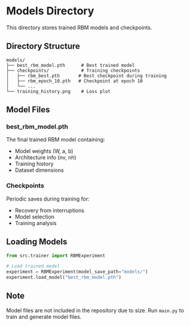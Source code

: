 # Models Directory

This directory stores trained RBM models and checkpoints.

## Directory Structure

```
models/
├── best_rbm_model.pth      # Best trained model
├── checkpoints/            # Training checkpoints
│   ├── rbm_best.pth       # Best checkpoint during training
│   ├── rbm_epoch_10.pth   # Checkpoint at epoch 10
│   └── ...
└── training_history.png    # Loss plot
```

## Model Files

### best_rbm_model.pth
The final trained RBM model containing:
- Model weights (W, a, b)
- Architecture info (nv, nh)
- Training history
- Dataset dimensions

### Checkpoints
Periodic saves during training for:
- Recovery from interruptions
- Model selection
- Training analysis

## Loading Models

```python
from src.trainer import RBMExperiment

# Load trained model
experiment = RBMExperiment(model_save_path="models/")
experiment.load_model("best_rbm_model.pth")
```

## Note
Model files are not included in the repository due to size. Run `main.py` to train and generate model files.